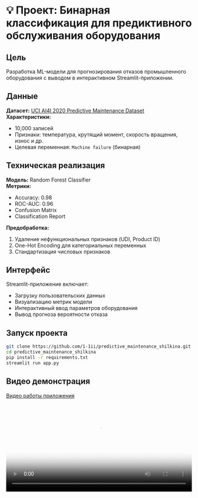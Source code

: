 # 💡 Проект: Бинарная классификация для предиктивного обслуживания оборудования

## Цель
Разработка ML-модели для прогнозирования отказов промышленного оборудования с выводом в интерактивном Streamlit-приложении.

## Данные
**Датасет:** [UCI AI4I 2020 Predictive Maintenance Dataset](https://archive.ics.uci.edu/dataset/601/predictive+maintenance+dataset)  
**Характеристики:**
- 10,000 записей
- Признаки: температура, крутящий момент, скорость вращения, износ и др.
- Целевая переменная: `Machine failure` (бинарная)

## Техническая реализация
**Модель:** Random Forest Classifier  
**Метрики:**
- Accuracy: 0.98
- ROC-AUC: 0.96
- Confusion Matrix
- Classification Report

**Предобработка:**
1. Удаление нефункциональных признаков (UDI, Product ID)
2. One-Hot Encoding для категориальных переменных
3. Стандартизация числовых признаков

## Интерфейс
Streamlit-приложение включает:
- Загрузку пользовательских данных
- Визуализацию метрик модели
- Интерактивный ввод параметров оборудования
- Вывод прогноза вероятности отказа

## Запуск проекта
```bash
git clone https://github.com/1-1ii/predictive_maintenance_shilkina.git
cd predictive_maintenance_shilkina
pip install -r requirements.txt
streamlit run app.py
```

## Видео демонстрация
[Видео работы приложения](video/demo.mp4)
<video src="video/demo.mp4" controls width="100%" poster="img/preview.jpg"></video>
